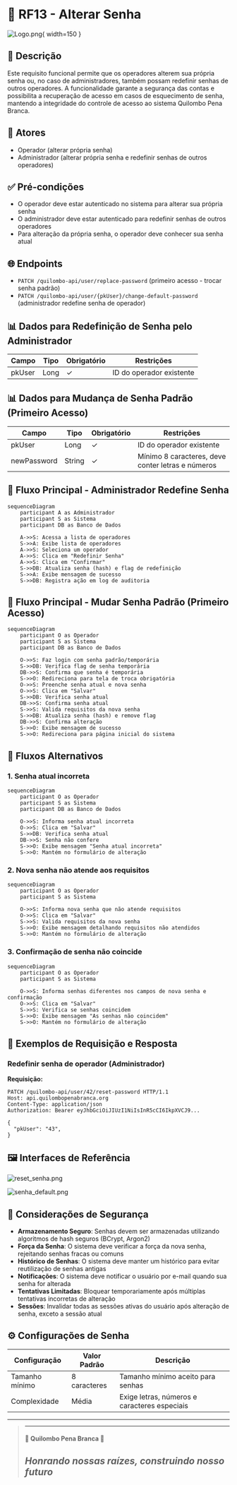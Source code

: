 # 🔑 RF13 - Alterar Senha

![Logo.png](Logo.png){ width=150 }

## 📝 Descrição

Este requisito funcional permite que os operadores alterem sua própria senha ou, no caso de administradores, também possam redefinir senhas de outros operadores. A funcionalidade garante a segurança das contas e possibilita a recuperação de acesso em casos de esquecimento de senha, mantendo a integridade do controle de acesso ao sistema Quilombo Pena Branca.

## 👑 Atores

- Operador (alterar própria senha)
- Administrador (alterar própria senha e redefinir senhas de outros operadores)

## ✅ Pré-condições

- O operador deve estar autenticado no sistema para alterar sua própria senha
- O administrador deve estar autenticado para redefinir senhas de outros operadores
- Para alteração da própria senha, o operador deve conhecer sua senha atual

## 🌐 Endpoints

- `PATCH /quilombo-api/user/replace-password` (primeiro acesso - trocar senha padrão)
- `PATCH /quilombo-api/user/{pkUser}/change-default-password` (administrador redefine senha de operador)


## 📊 Dados para Redefinição de Senha pelo Administrador

| Campo              | Tipo    | Obrigatório | Restrições                                        |
|--------------------|---------|-------------|---------------------------------------------------|
| pkUser             | Long    | ✓           | ID do operador existente                          |

## 📊 Dados para Mudança de Senha Padrão (Primeiro Acesso)

| Campo       | Tipo   | Obrigatório | Restrições                                        |
|-------------|--------|-------------|---------------------------------------------------|
| pkUser      | Long   | ✓           | ID do operador existente                          |
| newPassword | String | ✓           | Mínimo 8 caracteres, deve conter letras e números |


## 🔄 Fluxo Principal - Administrador Redefine Senha

```mermaid
sequenceDiagram
    participant A as Administrador
    participant S as Sistema
    participant DB as Banco de Dados
    
    A->>S: Acessa a lista de operadores
    S->>A: Exibe lista de operadores
    A->>S: Seleciona um operador
    A->>S: Clica em "Redefinir Senha"
    A->>S: Clica em "Confirmar"
    S->>DB: Atualiza senha (hash) e flag de redefinição
    S->>A: Exibe mensagem de sucesso
    S->>DB: Registra ação em log de auditoria
```

## 🔄 Fluxo Principal - Mudar Senha Padrão (Primeiro Acesso)

```mermaid
sequenceDiagram
    participant O as Operador
    participant S as Sistema
    participant DB as Banco de Dados
    
    O->>S: Faz login com senha padrão/temporária
    S->>DB: Verifica flag de senha temporária
    DB->>S: Confirma que senha é temporária
    S->>O: Redireciona para tela de troca obrigatória
    O->>S: Preenche senha atual e nova senha
    O->>S: Clica em "Salvar"
    S->>DB: Verifica senha atual
    DB->>S: Confirma senha atual
    S->>S: Valida requisitos da nova senha
    S->>DB: Atualiza senha (hash) e remove flag
    DB->>S: Confirma alteração
    S->>O: Exibe mensagem de sucesso
    S->>O: Redireciona para página inicial do sistema
```

## 🔀 Fluxos Alternativos

### 1. Senha atual incorreta

```mermaid
sequenceDiagram
    participant O as Operador
    participant S as Sistema
    participant DB as Banco de Dados
    
    O->>S: Informa senha atual incorreta
    O->>S: Clica em "Salvar"
    S->>DB: Verifica senha atual
    DB->>S: Senha não confere
    S->>O: Exibe mensagem "Senha atual incorreta"
    S->>O: Mantém no formulário de alteração
```

### 2. Nova senha não atende aos requisitos

```mermaid
sequenceDiagram
    participant O as Operador
    participant S as Sistema
    
    O->>S: Informa nova senha que não atende requisitos
    O->>S: Clica em "Salvar"
    S->>S: Valida requisitos da nova senha
    S->>O: Exibe mensagem detalhando requisitos não atendidos
    S->>O: Mantém no formulário de alteração
```

### 3. Confirmação de senha não coincide

```mermaid
sequenceDiagram
    participant O as Operador
    participant S as Sistema
    
    O->>S: Informa senhas diferentes nos campos de nova senha e confirmação
    O->>S: Clica em "Salvar"
    S->>S: Verifica se senhas coincidem
    S->>O: Exibe mensagem "As senhas não coincidem"
    S->>O: Mantém no formulário de alteração
```

## 📄 Exemplos de Requisição e Resposta

### Redefinir senha de operador (Administrador)

**Requisição:**
```http
PATCH /quilombo-api/user/42/reset-password HTTP/1.1
Host: api.quilombopenabranca.org
Content-Type: application/json
Authorization: Bearer eyJhbGciOiJIUzI1NiIsInR5cCI6IkpXVCJ9...

{
  "pkUser": "43",
}
```


## 🖼️ Interfaces de Referência

![reset_senha.png](reset_senha.png)

![senha_default.png](senha_default.png)

## 🔐 Considerações de Segurança

- **Armazenamento Seguro**: Senhas devem ser armazenadas utilizando algoritmos de hash seguros (BCrypt, Argon2)
- **Força da Senha**: O sistema deve verificar a força da nova senha, rejeitando senhas fracas ou comuns
- **Histórico de Senhas**: O sistema deve manter um histórico para evitar reutilização de senhas antigas
- **Notificações**: O sistema deve notificar o usuário por e-mail quando sua senha for alterada
- **Tentativas Limitadas**: Bloquear temporariamente após múltiplas tentativas incorretas de alteração
- **Sessões**: Invalidar todas as sessões ativas do usuário após alteração de senha, exceto a sessão atual

## ⚙️ Configurações de Senha

| Configuração       | Valor Padrão | Descrição                                               |
|--------------------|--------------|---------------------------------------------------------|
| Tamanho mínimo     | 8 caracteres | Tamanho mínimo aceito para senhas                       |
| Complexidade       | Média        | Exige letras, números e caracteres especiais            |

---

> ---------------------------------------------------------------------------
> #### 🌙 Quilombo Pena Branca 🌙
> ***Honrando nossas raízes, construindo nosso futuro***
> ---------------------------------------------------------------------------